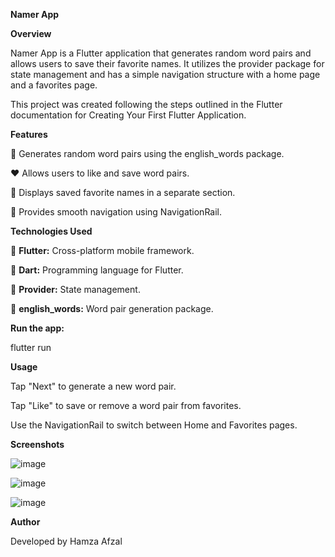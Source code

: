 **Namer App**

**Overview**

Namer App is a Flutter application that generates random word pairs and allows users to save their favorite names. It utilizes the provider package for state management and has a simple navigation structure with a home page and a favorites page.

This project was created following the steps outlined in the Flutter documentation for Creating Your First Flutter Application.

**Features**

🚀 Generates random word pairs using the english_words package.

❤️ Allows users to like and save word pairs.

📂 Displays saved favorite names in a separate section.

🔀 Provides smooth navigation using NavigationRail.

**Technologies Used**

📱 **Flutter:** Cross-platform mobile framework.

🎯 **Dart:** Programming language for Flutter.

🔄 **Provider:** State management.

📝 **english_words:** Word pair generation package.



**Run the app:**

flutter run


**Usage**

Tap "Next" to generate a new word pair.

Tap "Like" to save or remove a word pair from favorites.

Use the NavigationRail to switch between Home and Favorites pages.

**Screenshots**

![image](https://github.com/user-attachments/assets/c129c738-1501-4f1a-b332-f54d3a0b19e2)


![image](https://github.com/user-attachments/assets/06839d97-5a7c-43dc-ab01-67dc8dc9f6c5)


![image](https://github.com/user-attachments/assets/bd946472-8f90-44c5-9ec3-25c0567c7549)


**Author**

Developed by Hamza Afzal
















